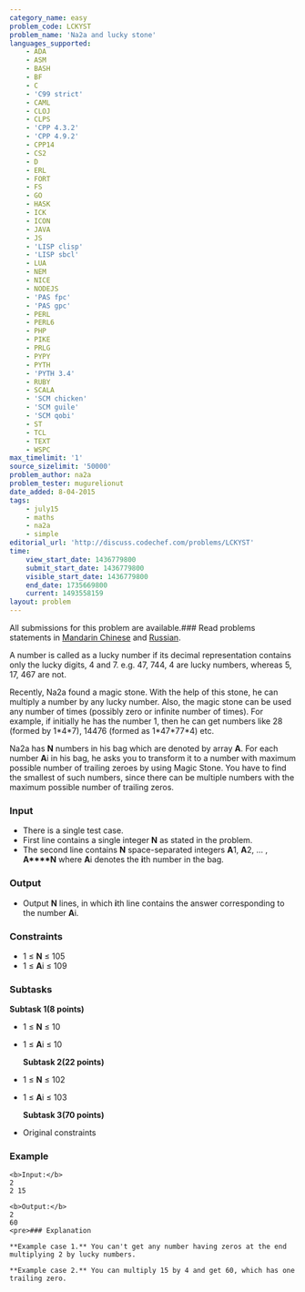 ```yaml
---
category_name: easy
problem_code: LCKYST
problem_name: 'Na2a and lucky stone'
languages_supported:
    - ADA
    - ASM
    - BASH
    - BF
    - C
    - 'C99 strict'
    - CAML
    - CLOJ
    - CLPS
    - 'CPP 4.3.2'
    - 'CPP 4.9.2'
    - CPP14
    - CS2
    - D
    - ERL
    - FORT
    - FS
    - GO
    - HASK
    - ICK
    - ICON
    - JAVA
    - JS
    - 'LISP clisp'
    - 'LISP sbcl'
    - LUA
    - NEM
    - NICE
    - NODEJS
    - 'PAS fpc'
    - 'PAS gpc'
    - PERL
    - PERL6
    - PHP
    - PIKE
    - PRLG
    - PYPY
    - PYTH
    - 'PYTH 3.4'
    - RUBY
    - SCALA
    - 'SCM chicken'
    - 'SCM guile'
    - 'SCM qobi'
    - ST
    - TCL
    - TEXT
    - WSPC
max_timelimit: '1'
source_sizelimit: '50000'
problem_author: na2a
problem_tester: mugurelionut
date_added: 8-04-2015
tags:
    - july15
    - maths
    - na2a
    - simple
editorial_url: 'http://discuss.codechef.com/problems/LCKYST'
time:
    view_start_date: 1436779800
    submit_start_date: 1436779800
    visible_start_date: 1436779800
    end_date: 1735669800
    current: 1493558159
layout: problem
---
```

All submissions for this problem are available.### Read problems statements in [Mandarin Chinese](/download/translated/JULY15/mandarin/LCKYST.pdf) and [Russian](/download/translated/JULY15/russian/LCKYST.pdf).

A number is called as a lucky number if its decimal representation contains only the lucky digits, 4 and 7. e.g. 47, 744, 4 are lucky numbers, whereas 5, 17, 467 are not.

Recently, Na2a found a magic stone. With the help of this stone, he can multiply a number by any lucky number. Also, the magic stone can be used any number of times (possibly zero or infinite number of times).
 For example, if initially he has the number 1, then he can get numbers like 28 (formed by 1\*4\*7), 14476 (formed as 1\*47\*77\*4) etc.

Na2a has **N** numbers in his bag which are denoted by array **A**. For each number **A**i in his bag, he asks you to transform it to a number with maximum possible number of trailing zeroes by using Magic Stone. You have to find the smallest of such numbers, since there can be multiple numbers with the maximum possible number of trailing zeros.

### Input

- There is a single test case.
- First line contains a single integer **N** as stated in the problem.
- The second line contains **N** space-separated integers **A**1, **A**2, ... , **A****N** where **A**i denotes the **i**th number in the bag.
 
### Output

- Output **N** lines, in which **i**th line contains the answer corresponding to the number **A**i.
 
### Constraints

- 1 ≤ **N** ≤ 105
- 1 ≤ **A**i ≤ 109
 
### Subtasks

 **Subtask 1(8 points)**

- 1 ≤ **N** ≤ 10
- 1 ≤ **A**i ≤ 10
 

  **Subtask 2(22 points)**

- 1 ≤ **N** ≤ 102
- 1 ≤ **A**i ≤ 103
 

  **Subtask 3(70 points)**

- Original constraints
 
### Example

 ```
<b>Input:</b>
2
2 15

<b>Output:</b>
2
60
<pre>### Explanation

**Example case 1.** You can't get any number having zeros at the end multiplying 2 by lucky numbers.

**Example case 2.** You can multiply 15 by 4 and get 60, which has one trailing zero.

